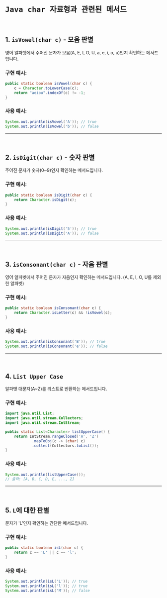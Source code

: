 # `Java char 자료형과 관련된 메서드`


<br>

## 1. `isVowel(char c)` - 모음 판별
영어 알파벳에서 주어진 문자가 모음(A, E, I, O, U, a, e, i, o, u)인지 확인하는 메서드입니다.

### **구현 예시:**
```java
public static boolean isVowel(char c) {
    c = Character.toLowerCase(c);
    return "aeiou".indexOf(c) != -1;
}
```
### **사용 예시:**
```java
System.out.println(isVowel('A')); // true
System.out.println(isVowel('b')); // false
```

---

<br>

## 2. `isDigit(char c)` - 숫자 판별
주어진 문자가 숫자(0~9)인지 확인하는 메서드입니다.

### **구현 예시:**
```java
public static boolean isDigit(char c) {
    return Character.isDigit(c);
}
```
### **사용 예시:**
```java
System.out.println(isDigit('5')); // true
System.out.println(isDigit('A')); // false
```

---

<br>

## 3. `isConsonant(char c)` - 자음 판별
영어 알파벳에서 주어진 문자가 자음인지 확인하는 메서드입니다. (A, E, I, O, U를 제외한 알파벳)

### **구현 예시:**
```java
public static boolean isConsonant(char c) {
    return Character.isLetter(c) && !isVowel(c);
}
```
### **사용 예시:**
```java
System.out.println(isConsonant('B')); // true
System.out.println(isConsonant('e')); // false
```

---

<br>

## 4. `List Upper Case`
알파벳 대문자(A~Z)를 리스트로 반환하는 메서드입니다.

### **구현 예시:**
```java
import java.util.List;
import java.util.stream.Collectors;
import java.util.stream.IntStream;

public static List<Character> listUpperCase() {
    return IntStream.rangeClosed('A', 'Z')
            .mapToObj(c -> (char) c)
            .collect(Collectors.toList());
}
```
### **사용 예시:**
```java
System.out.println(listUpperCase());
// 출력: [A, B, C, D, E, ..., Z]
```

---

<br>

## 5. `L`에 대한 판별
문자가 'L'인지 확인하는 간단한 메서드입니다.

### **구현 예시:**
```java
public static boolean isL(char c) {
    return c == 'L' || c == 'l';
}
```
### **사용 예시:**
```java
System.out.println(isL('L')); // true
System.out.println(isL('l')); // true
System.out.println(isL('M')); // false
```

